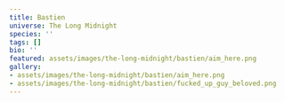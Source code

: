 ```yaml
---
title: Bastien
universe: The Long Midnight
species: ''
tags: []
bio: ''
featured: assets/images/the-long-midnight/bastien/aim_here.png
gallery:
- assets/images/the-long-midnight/bastien/aim_here.png
- assets/images/the-long-midnight/bastien/fucked_up_guy_beloved.png
---
```

